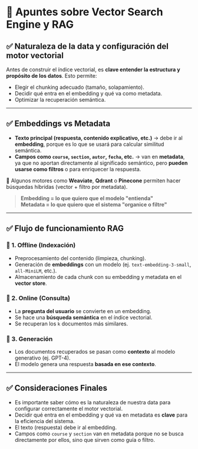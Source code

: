 # 🧠 Apuntes sobre Vector Search Engine y RAG

## ✅ Naturaleza de la data y configuración del motor vectorial

Antes de construir el índice vectorial, es **clave entender la estructura y propósito de los datos**. Esto permite:

- Elegir el chunking adecuado (tamaño, solapamiento).
- Decidir qué entra en el embedding y qué va como metadata.
- Optimizar la recuperación semántica.

---

## ✅ Embeddings vs Metadata

- **Texto principal (respuesta, contenido explicativo, etc.)** → debe ir al **embedding**, porque es lo que se usará para calcular similitud semántica.
- **Campos como `course`, `section`, `autor`, `fecha`, etc.** → van en **metadata**, ya que no aportan directamente al significado semántico, pero **pueden usarse como filtros** o para enriquecer la respuesta.

📌 Algunos motores como **Weaviate**, **Qdrant** o **Pinecone** permiten hacer búsquedas híbridas (vector + filtro por metadata).

> **Embedding = lo que quiero que el modelo "entienda"**  
> **Metadata = lo que quiero que el sistema "organice o filtre"**

---

## ✅ Flujo de funcionamiento RAG

### 🔹 1. Offline (Indexación)
- Preprocesamiento del contenido (limpieza, chunking).
- Generación de **embeddings** con un modelo (ej. `text-embedding-3-small`, `all-MiniLM`, etc.).
- Almacenamiento de cada chunk con su embedding y metadata en el **vector store**.

### 🔹 2. Online (Consulta)
- La **pregunta del usuario** se convierte en un embedding.
- Se hace una **búsqueda semántica** en el índice vectorial.
- Se recuperan los `k` documentos más similares.

### 🔹 3. Generación
- Los documentos recuperados se pasan como **contexto** al modelo generativo (ej. GPT-4).
- El modelo genera una respuesta **basada en ese contexto**.

---

## ✅ Consideraciones Finales

- Es importante saber cómo es la naturaleza de nuestra data para configurar correctamente el motor vectorial.
- Decidir qué entra en el embedding y qué va en metadata es **clave** para la eficiencia del sistema.
- El texto (respuesta) debe ir al embedding.
- Campos como `course` y `section` van en metadata porque no se busca directamente por ellos, sino que sirven como guía o filtro.